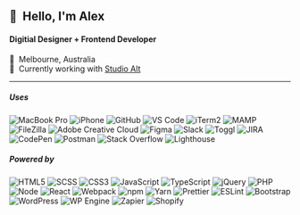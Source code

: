 <h2>👋&nbsp;&nbsp;Hello, I'm Alex</h2>
<h4>Digitial Designer + Frontend Developer</h4>

📍&nbsp;&nbsp;Melbourne, Australia<br/>
🏢&nbsp;&nbsp;Currently working with <a href="https://studioalt.com.au/" target="_blank">Studio Alt</a>

<hr/>

<h5>Uses</h5>

![MacBook Pro](https://img.shields.io/badge/Apple-f6f8fa.svg?logo=apple&logoColor=100000)
![iPhone](https://img.shields.io/badge/iPhone-f6f8fa.svg?logo=iOS&logoColor=100000)
![GitHub](https://img.shields.io/badge/GitHub-f6f8fa.svg?logo=github&logoColor=100000)
![VS Code](https://img.shields.io/badge/VS%20Code-f6f8fa?style=flat&logo=visual-studio-code&logoColor=007ACC)
![iTerm2](https://img.shields.io/badge/iTerm2-f6f8fa.svg?logo=iTerm2&logoColor=000000)
![MAMP](https://img.shields.io/badge/MAMP-f6f8fa?style=flat&logo=mamp&logoColor=02749C)
![FileZilla](https://img.shields.io/badge/FileZilla-f6f8fa?style=flat&logo=FileZilla&logoColor=BF0000)
![Adobe Creative Cloud](https://img.shields.io/badge/Adobe-f6f8fa?logo=Adobe-Creative-Cloud&logoColor=DA1F26)
![Figma](https://img.shields.io/badge/Figma-f6f8fa?logo=figma&logoColor=F24E1E)
![Slack](https://img.shields.io/badge/Slack-f6f8fa?logo=slack&logoColor=4A154B)
![Toggl](https://img.shields.io/badge/Toggl-f6f8fa?logo=toggl&logoColor=E01B22)
![JIRA](https://img.shields.io/badge/JIRA-f6f8fa?logo=jira&logoColor=0052CC)
![CodePen](https://img.shields.io/badge/CodePen-f6f8fa.svg?logo=codePen&logoColor=000000)
![Postman](https://img.shields.io/badge/Postman-f6f8fa.svg?logo=postman&logoColor=FF6C37)
![Stack Overflow](https://img.shields.io/badge/Stack%20Overflow-f6f8fa.svg?logo=stack-overflow&logoColor=F58025)
![Lighthouse](https://img.shields.io/badge/Lighthouse-f6f8fa.svg?logo=Lighthouse&logoColor=F44B21)

<h5>Powered by</h5>

![HTML5](https://img.shields.io/badge/-HTML5-E34F26?style=flat&logo=html5&logoColor=white)
![SCSS](https://img.shields.io/badge/-SCSS-CC6699?style=flat&logo=sass&logoColor=white)
![CSS3](https://img.shields.io/badge/-CSS3-1572B6?style=flat&logo=css3)
![JavaScript](https://img.shields.io/badge/JavaScript-323330.svg?logo=javascript&logoColor=white)
![TypeScript](https://img.shields.io/badge/TypeScript-007ACC.svg?logo=typescript&logoColor=white)
![jQuery](https://img.shields.io/badge/jQuery-0769AD.svg?logo=jquery&logoColor=white)
![PHP](https://img.shields.io/badge/PHP-777BB4.svg?logo=php&logoColor=white)
![Node](https://img.shields.io/badge/Node.js-43853D.svg?logo=node.js&logoColor=white)
![React](https://img.shields.io/badge/React-20232a.svg?logo=react&logoColor=white)
![Webpack](https://img.shields.io/badge/-Webpack-007ACC?style=flat&logo=webpack&logoColor=white)
![npm](https://img.shields.io/badge/-npm-CB3837?style=flat&logo=npm&logoColor=white)
![Yarn](https://img.shields.io/badge/-Yarn-2C8EBB?style=flat&logo=Yarn&logoColor=white)
![Prettier](https://img.shields.io/badge/-Prettier-F7B93E?style=flat&logo=Prettier&logoColor=white)
![ESLint](https://img.shields.io/badge/-ESLint-4B32C3?style=flat&logo=ESLint&logoColor=white)
![Bootstrap](https://img.shields.io/badge/Bootstrap-563D7C.svg?logo=bootstrap&logoColor=white)
![WordPress](https://img.shields.io/badge/WordPress-21759B.svg?logo=wordpress&logoColor=white)
![WP Engine](https://img.shields.io/badge/WP%20Engine-0ECAD4.svg?logo=WPEngine&logoColor=white)
![Zapier](https://img.shields.io/badge/Zapier-FF4A00.svg?logo=zapier&logoColor=white)
![Shopify](https://img.shields.io/badge/Shopify-7AB55C.svg?logo=shopify&logoColor=white)

<!--
- 👋 Hi, I’m @alw-codebase
- 👀 I’m interested in ...
- 🌱 I’m currently learning ...
- 💞️ I’m looking to collaborate on ...
- 📫 How to reach me ...
-->

<!--
alw-codebase/alw-codebase is a ✨ special ✨ repository because its `README.md` (this file) appears on your GitHub profile.
You can click the Preview link to take a look at your changes.
-->

